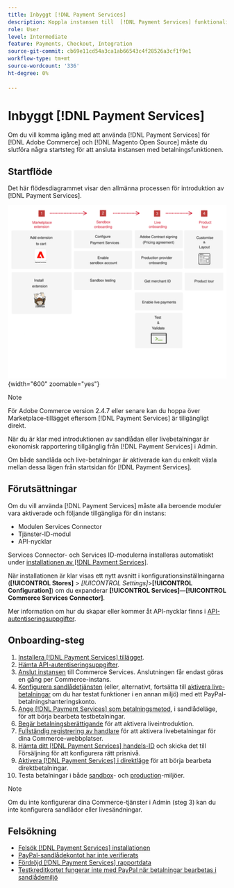 ```yaml
---
title: Inbyggt [!DNL Payment Services]
description: Koppla instansen till  [!DNL Payment Services] funktionaliteten genom att slutföra några introduktionssteg.
role: User
level: Intermediate
feature: Payments, Checkout, Integration
source-git-commit: cb69e11cd54a3ca1ab66543c4f28526a3cf1f9e1
workflow-type: tm+mt
source-wordcount: '336'
ht-degree: 0%

---
```


# Inbyggt [!DNL Payment Services]

Om du vill komma igång med att använda [!DNL Payment Services] för [!DNL Adobe Commerce] och [!DNL Magento Open Source] måste du slutföra några startsteg för att ansluta instansen med betalningsfunktionen.

## Startflöde

Det här flödesdiagrammet visar den allmänna processen för introduktion av [!DNL Payment Services].

![Startflöde](assets/onboarding-diagram.svg){width="600" zoomable="yes"}

>[!NOTE]
>
> För Adobe Commerce version 2.4.7 eller senare kan du hoppa över Marketplace-tillägget eftersom [!DNL Payment Services] är tillgängligt direkt.

När du är klar med introduktionen av sandlådan eller livebetalningar är ekonomisk rapportering tillgänglig från [!DNL Payment Services] i Admin.

Om både sandlåda och live-betalningar är aktiverade kan du enkelt växla mellan dessa lägen från startsidan för [!DNL Payment Services].

## Förutsättningar

Om du vill använda [!DNL Payment Services] måste alla beroende moduler vara aktiverade och följande tillgängliga för din instans:

* Modulen Services Connector
* Tjänster-ID-modul
* API-nycklar

Services Connector- och Services ID-modulerna installeras automatiskt under [installationen av [!DNL Payment Services]](install.md).

När installationen är klar visas ett nytt avsnitt i konfigurationsinställningarna (**[!UICONTROL Stores]** > _[!UICONTROL Settings]_>**[!UICONTROL Configuration]**) om du expanderar **[!UICONTROL Services]**—**[!UICONTROL Commerce Services Connector]**.

Mer information om hur du skapar eller kommer åt API-nycklar finns i [API-autentiseringsuppgifter](#obtain-api-credentials).

## Onboarding-steg

1. [Installera  [!DNL Payment Services] tillägget](install.md#get-payment-services).
1. [Hämta API-autentiseringsuppgifter](connect.md#obtain-api-credentials).
1. [Anslut instansen](connect.md#configure-commerce-services) till Commerce Services. Anslutningen får endast göras en gång per Commerce-instans.
1. [Konfigurera sandlådetjänsten](sandbox.md#enable-sandbox-testing) (eller, alternativt, fortsätta till [aktivera live-betalningar](sandbox.md#enable-live-payments) om du har testat funktioner i en annan miljö) med ett PayPal-betalningshanteringskonto.
1. [Ange [!DNL Payment Services] som betalningsmetod](production.md#set-payment-services-as-payment-method), i sandlådeläge, för att börja bearbeta testbetalningar.
1. [Begär betalningsberättigande](production.md#request-payments-entitlement-from-adobe) för att aktivera liveintroduktion.
1. [Fullständig registrering av handlare](production.md#complete-merchant-onboarding) för att aktivera livebetalningar för dina Commerce-webbplatser.
1. [Hämta ditt  [!DNL Payment Services] handels-ID](production.md#configure-pricing-tier) och skicka det till Försäljning för att konfigurera rätt prisnivå.
1. [Aktivera [!DNL Payment Services] i direktläge](production.md#enable-live-payments) för att börja bearbeta direktbetalningar.
1. Testa betalningar i både [sandbox](sandbox.md#test-in-sandbox-environment)- och [production](production.md#test-in-production)-miljöer.

>[!NOTE]
>
>Om du inte konfigurerar dina Commerce-tjänster i Admin (steg 3) kan du inte konfigurera sandlådor eller livesändningar.

## Felsökning

* [Felsök [!DNL Payment Services] installationen](https://experienceleague.adobe.com/docs/commerce-knowledge-base/kb/troubleshooting/payments/payservices-install.html?lang=sv-SE)
* [PayPal-sandlådekontot har inte verifierats](https://experienceleague.adobe.com/docs/commerce-knowledge-base/kb/troubleshooting/payments/payservices-paypal-acct.html?lang=sv-SE)
* [Fördröjd [!DNL Payment Services] rapportdata](https://experienceleague.adobe.com/docs/commerce-knowledge-base/kb/troubleshooting/payments/payservices-report-info-delayed.html?lang=sv-SE)
* [Testkreditkortet fungerar inte med PayPal när betalningar bearbetas i sandlådemiljö](https://experienceleague.adobe.com/docs/commerce-knowledge-base/kb/troubleshooting/payments/payservices-cc-sandbox-failure.html?lang=sv-SE)
